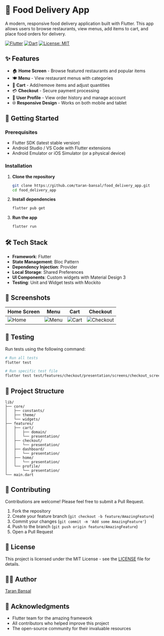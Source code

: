 # 🍔 Food Delivery App

A modern, responsive food delivery application built with Flutter. This app allows users to browse restaurants, view menus, add items to cart, and place food orders for delivery.

[![Flutter](https://img.shields.io/badge/Flutter-%2302569B.svg?style=for-the-badge&logo=Flutter&logoColor=white)](https://flutter.dev/)
[![Dart](https://img.shields.io/badge/dart-%230175C2.svg?style=for-the-badge&logo=dart&logoColor=white)](https://dart.dev/)
[![License: MIT](https://img.shields.io/badge/License-MIT-yellow.svg?style=for-the-badge)](https://opensource.org/licenses/MIT)

## ✨ Features

- 🏠 **Home Screen** - Browse featured restaurants and popular items
- 🍽️ **Menu** - View restaurant menus with categories
- 🛒 **Cart** - Add/remove items and adjust quantities
- 💳 **Checkout** - Secure payment processing
- 👤 **User Profile** - View order history and manage account
- 🌐 **Responsive Design** - Works on both mobile and tablet

## 🚀 Getting Started

### Prerequisites

- Flutter SDK (latest stable version)
- Android Studio / VS Code with Flutter extensions
- Android Emulator or iOS Simulator (or a physical device)

### Installation

1. **Clone the repository**
   ```bash
   git clone https://github.com/taran-bansal/food_delivery_app.git
   cd food_delivery_app
   ```

2. **Install dependencies**
   ```bash
   flutter pub get
   ```

3. **Run the app**
   ```bash
   flutter run
   ```

## 🛠️ Tech Stack

- **Framework**: Flutter
- **State Management**: Bloc Pattern
- **Dependency Injection**: Provider
- **Local Storage**: Shared Preferences
- **UI Components**: Custom widgets with Material Design 3
- **Testing**: Unit and Widget tests with Mockito

## 📱 Screenshots

| Home Screen | Menu | Cart | Checkout |
|-------------|------|------|----------|
| ![Home](screenshots/home.png) | ![Menu](screenshots/menu.png) | ![Cart](screenshots/cart.png) | ![Checkout](screenshots/checkout.png) |

## 🧪 Testing

Run tests using the following command:

```bash
# Run all tests
flutter test

# Run specific test file
flutter test test/features/checkout/presentation/screens/checkout_screen_test.dart
```

## 📂 Project Structure

```
lib/
├── core/
│   ├── constants/
│   ├── theme/
│   └── widgets/
├── features/
│   ├── cart/
│   │   ├── domain/
│   │   └── presentation/
│   ├── checkout/
│   │   └── presentation/
│   ├── dashboard/
│   │   └── presentation/
│   ├── home/
│   │   └── presentation/
│   └── profile/
│       └── presentation/
└── main.dart
```

## 🤝 Contributing

Contributions are welcome! Please feel free to submit a Pull Request.

1. Fork the repository
2. Create your feature branch (`git checkout -b feature/AmazingFeature`)
3. Commit your changes (`git commit -m 'Add some AmazingFeature'`)
4. Push to the branch (`git push origin feature/AmazingFeature`)
5. Open a Pull Request

## 📄 License

This project is licensed under the MIT License - see the [LICENSE](LICENSE) file for details.

## 👨‍💻 Author

[Taran Bansal](https://github.com/taran-bansal)

## 🙏 Acknowledgments

- Flutter team for the amazing framework
- All contributors who helped improve this project
- The open-source community for their invaluable resources
